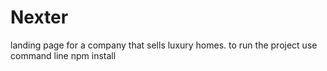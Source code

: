 # Nexter
landing page for a company that sells luxury homes.
to run the project use command line npm install
